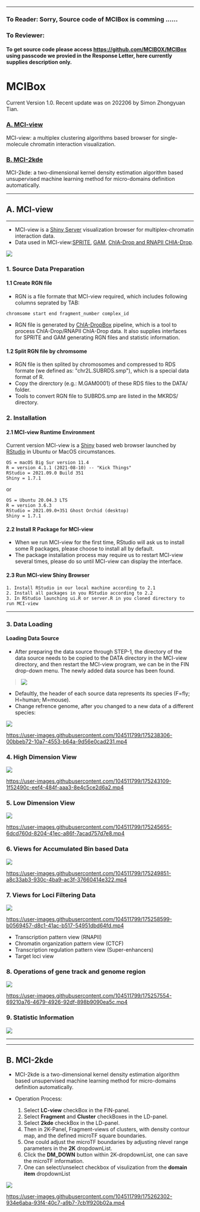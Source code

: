 *** 

### To Reader: Sorry, Source code of MCIBox is comming ......
### To Reviewer: 

#### To get source code please access https://github.com/MCIBOX/MCIBox using passcode we provied in the Response Letter, here currently supplies description only. 


# MCIBox
Current Version 1.0. Recent update was on 202206 by Simon Zhongyuan Tian.

### [A. MCI-view](https://github.com/tianzhongyuan/MCI-view)

MCI-view: a multiplex clustering algorithms based browser for single-molecule chromatin interaction visualization.


### [B. MCI-2kde](https://github.com/tianzhongyuan/MCI-view)
MCI-2kde: a two-dimensional kernel density estimation algorithm based unsupervised machine learning method for micro-domains definition automatically.

***

##  A. MCI-view 

***

* MCI-view is a [Shiny Server](https://shiny.rstudio.com) visualization browser for multiplex-chromatin interaction data.
* Data used in MCI-view:[SPRITE](https://linkinghub.elsevier.com/retrieve/pii/S0092867418306366), [GAM](https://www.nature.com/articles/nature21411), [ChIA-Drop and RNAPII CHIA-Drop](http://www.nature.com/articles/s41586-019-0949-1).

<img src="screenshot4wiki/SC012_MCIVIEW_v2.png"/> 

### 1. Source Data Preparation

#### 1.1 Create RGN file


* RGN is a file formate that MCI-view required, which includes following columns seprated by TAB:
```
chromsome start end fragment_number complex_id 
```
* RGN file is generated by [ChIA-DropBox](https://github.com/TheJacksonLaboratory/ChIA-DropBox) pipeline, which is a tool to process ChIA-Drop/RNAPII ChIA-Drop data. It also supplies interfaces for SPRITE and GAM generating RGN files and statistic information.

#### 1.2 Split RGN file by chromsome
* RGN file is then splited by chromosomes and compressed to RDS formate (we defined as: "chr2L.SUBRDS.smp"), which is a special data format of R.
* Copy the direrctory (e.g.: M.GAM0001) of these RDS files to the DATA/ folder.
* Tools to convert RGN file to SUBRDS.smp are listed in the MKRDS/ directory.
### 2. Installation


#### 2.1 MCI-view Runtime Environment

Current version MCI-view is a [Shiny](https://www.rstudio.com/products/shiny/shiny-server) based web browser launched by [RStudio](https://www.rstudio.com/) in Ubuntu or MacOS circumstances. 

```
OS = macOS Big Sur version 11.4
R = version 4.1.1 (2021-08-10) -- "Kick Things"
RStudio = 2021.09.0 Build 351
Shiny = 1.7.1
```
or
```
OS = Ubuntu 20.04.3 LTS
R = version 3.6.3
RStudio = 2021.09.0+351 Ghost Orchid (desktop)
Shiny = 1.7.1
```

#### 2.2 Install R Package for MCI-view
* When we run MCI-view for the first time, RStudio will ask us to install some R packages, please choose to install all by default.
* The package installation process may require us to restart MCI-view several times, please do so until MCI-view can display the interface.

#### 2.3 Run MCI-view Shiny Browser
```
1. Install RStudio in our local machine according to 2.1
2. Install all packages in you RStudio according to 2.2 
3. In RStudio launching ui.R or server.R in you cloned directory to run MCI-view
```

***

### 3. Data Loading

#### Loading Data Source

* After preparing the data source through STEP-1, the directory of the data source needs to be copied to the DATA directory in the MCI-view directory, and then restart the MCI-view program, we can be in the FIN drop-down menu. The newly added data source has been found.

> <img src="screenshot4wiki/SC001-FIN.png"/> 

* Defaultly, the header of each source data represents its species (F=fly; H=human; M=mouse). 
* Change refrence genome, after you changed to a new data of a different species:

<img src="screenshot4wiki/SC002-R-dm3.png"/> 


https://user-images.githubusercontent.com/104511799/175238306-00bbeb72-10a7-4553-b64a-9d56e0cad231.mp4




### 4. High Dimension View


<img src="screenshot4wiki/SC003-HD-CLU_v2.png"/> 



https://user-images.githubusercontent.com/104511799/175243109-1f52490c-eef4-484f-aaa3-8e4c5ce2d6a2.mp4


### 5. Low Dimension View


<img src="screenshot4wiki/SC005-LD_v2.png"/> 



https://user-images.githubusercontent.com/104511799/175245655-6dcd760d-8204-41ec-a86f-7acad757d7e8.mp4



### 6. Views for Accumulated Bin based Data
<img src="screenshot4wiki/SC004-1D2D_v2.png"/> 



https://user-images.githubusercontent.com/104511799/175249851-a8c33ab3-930c-4ba9-ac3f-37660414e322.mp4



### 7. Views for Loci Filtering Data

<img src="screenshot4wiki/SC007-loci_v2.png"/> 


https://user-images.githubusercontent.com/104511799/175258599-b0569457-d8c1-41ac-b517-54951dbd64fd.mp4



* Transcription pattern view (RNAPII)
* Chromatin organization pattern view (CTCF)
* Transcription regulation pattern view (Super-enhancers)
* Target loci view 

### 8. Operations of gene track and genome region


<img src="screenshot4wiki/SC009-rgn_v2.png"/> 



https://user-images.githubusercontent.com/104511799/175257554-69210a76-4679-4926-92df-898b9090ea5c.mp4


### 9. Statistic Information

<img src="screenshot4wiki/STA_INFO.png"/> 


***
***
## B. MCI-2kde


* MCI-2kde is a two-dimensional kernel density estimation algorithm based unsupervised machine learning method for micro-domains definition automatically.

* Operation Process:
  1. Select __LC-view__ checkBox in the FIN-panel.
  2. Select __Fragment__ and __Cluster__ checkBoxes in the LD-panel.
  3. Select __2kde__ checkBox in the LD-panel.
  4. Then in 2K-Panel, Fragment-views of clusters, with density contour map, and the defined microTF square boundaries.
  5. One could adjust the microTF boundaries by adjusting nlevel range parameters in the __2K__ dropdownList.
  6. Click the __DM_DOWN__ button within  2K-dropdownList, one can save the microTF information.
  7. One can select/unselect checkbox of visulization from the __domain item__ dropdownList
  

<img src="screenshot4wiki/SC006-2kde_v2.png"/> 


https://user-images.githubusercontent.com/104511799/175262302-934e6aba-93f4-40c7-a9b7-7cb1f920b02a.mp4


